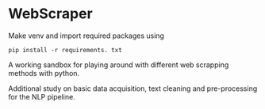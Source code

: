 # WebScraper

Make venv and import required packages using

```pip install -r requirements. txt```

A working sandbox for playing around with different web scrapping methods with python.

Additional study on basic data acquisition, text cleaning and pre-processing for the NLP pipeline.
